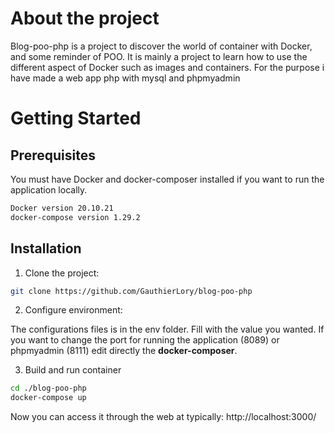 # About the project
Blog-poo-php is a project to discover the world of container with Docker, and some reminder of POO. It is mainly a project to learn how to use the different aspect of Docker such as images and containers. For the purpose i have made a web app php with mysql and phpmyadmin
# Getting Started
## Prerequisites
You must have Docker and docker-composer installed if you want to run the application locally.
```bash
Docker version 20.10.21
docker-compose version 1.29.2
```

## Installation
1. Clone the project:
```bash
git clone https://github.com/GauthierLory/blog-poo-php
```

2. Configure environment:

The configurations files is in the env folder. Fill with the value you wanted.
If you want to change the port for running the application (8089) or phpmyadmin (8111) edit directly the **docker-composer**.

3. Build and run container
```bash
cd ./blog-poo-php
docker-compose up
```
Now you can access it through the web at typically: http://localhost:3000/